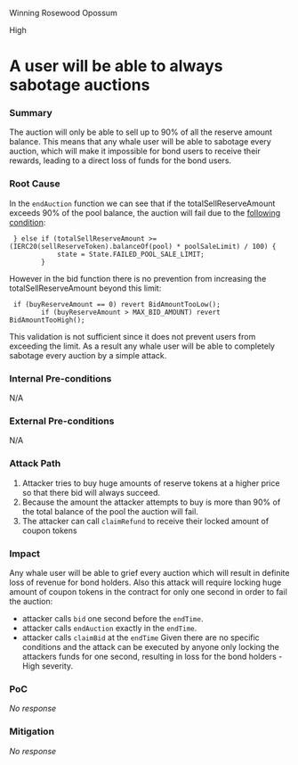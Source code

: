 Winning Rosewood Opossum

High

# A user will be able to always sabotage auctions

### Summary

The auction will only be able to sell up to 90% of all the reserve amount balance. This means that any whale user will be able to sabotage every auction, which will make it impossible for bond users to receive their rewards, leading to a direct loss of funds for the bond users.

### Root Cause

In the `endAuction` function we can see that if the totalSellReserveAmount exceeds 90% of the pool balance, the auction will fail due to the [following condition](https://github.com/sherlock-audit/2024-12-plaza-finance/blob/14a962c52a8f4731bbe4655a2f6d0d85e144c7c2/plaza-evm/src/Auction.sol#L341):
```solidity
 } else if (totalSellReserveAmount >= (IERC20(sellReserveToken).balanceOf(pool) * poolSaleLimit) / 100) {
            state = State.FAILED_POOL_SALE_LIMIT;
        } 
```
However in the bid function there is no prevention from increasing the totalSellReserveAmount beyond this limit:
```solidity
 if (buyReserveAmount == 0) revert BidAmountTooLow(); 
        if (buyReserveAmount > MAX_BID_AMOUNT) revert BidAmountTooHigh(); 
```
This validation is not sufficient since it does not prevent users from exceeding the limit.
As a result any whale user will be able to completely sabotage every auction by a simple attack.

### Internal Pre-conditions

N/A

### External Pre-conditions

N/A

### Attack Path

1. Attacker tries to buy huge amounts of reserve tokens at a higher price so that there bid will always succeed.
2. Because the amount the attacker attempts to buy is more than 90% of the total balance of the pool the auction will fail.
3. The attacker can call `claimRefund` to receive their locked amount of coupon tokens

### Impact

Any whale user will be able to grief every auction which will result in definite loss of revenue for bond holders.
Also this attack will require locking huge amount of coupon tokens in the contract for only one second in order to fail the auction:
- attacker calls `bid` one second before the `endTime`. 
- attacker calls `endAuction` exactly in the `endTime`.
- attacker calls `claimBid` at the `endTime`
Given there are no specific conditions and the attack can be executed by anyone only locking the attackers funds for one second, resulting in loss for the bond holders - High severity.

### PoC

_No response_

### Mitigation

_No response_